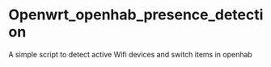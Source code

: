 # Openwrt_openhab_presence_detection
A simple script to detect active Wifi devices and switch items in openhab
